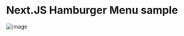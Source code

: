# Next.JS Hamburger Menu sample

![image](https://github.com/user-attachments/assets/aacae1a6-e16b-4637-98bf-588a151449a6)

